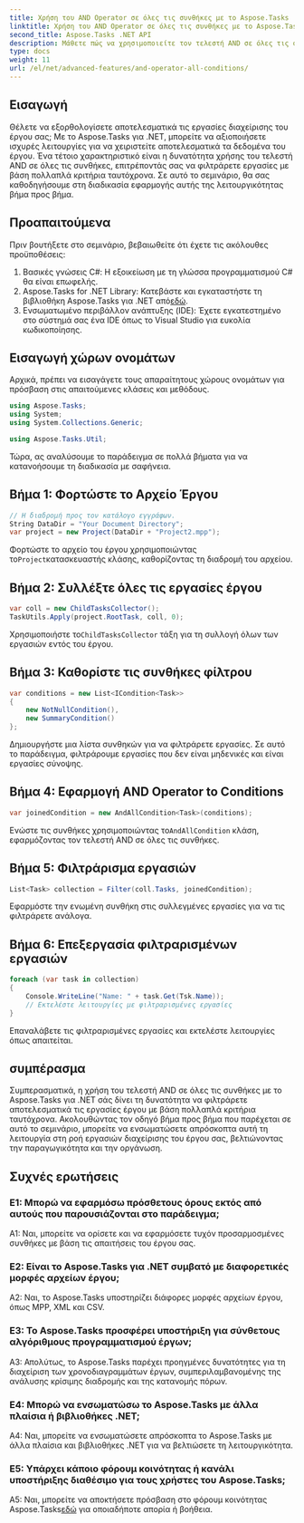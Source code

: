 ```yaml
---
title: Χρήση του AND Operator σε όλες τις συνθήκες με το Aspose.Tasks
linktitle: Χρήση του AND Operator σε όλες τις συνθήκες με το Aspose.Tasks
second_title: Aspose.Tasks .NET API
description: Μάθετε πώς να χρησιμοποιείτε τον τελεστή AND σε όλες τις συνθήκες με το Aspose.Tasks για .NET για να φιλτράρετε αποτελεσματικά τις εργασίες έργου.
type: docs
weight: 11
url: /el/net/advanced-features/and-operator-all-conditions/
---
```

## Εισαγωγή

Θέλετε να εξορθολογίσετε αποτελεσματικά τις εργασίες διαχείρισης του έργου σας; Με το Aspose.Tasks για .NET, μπορείτε να αξιοποιήσετε ισχυρές λειτουργίες για να χειριστείτε αποτελεσματικά τα δεδομένα του έργου. Ένα τέτοιο χαρακτηριστικό είναι η δυνατότητα χρήσης του τελεστή AND σε όλες τις συνθήκες, επιτρέποντάς σας να φιλτράρετε εργασίες με βάση πολλαπλά κριτήρια ταυτόχρονα. Σε αυτό το σεμινάριο, θα σας καθοδηγήσουμε στη διαδικασία εφαρμογής αυτής της λειτουργικότητας βήμα προς βήμα.

## Προαπαιτούμενα

Πριν βουτήξετε στο σεμινάριο, βεβαιωθείτε ότι έχετε τις ακόλουθες προϋποθέσεις:

1. Βασικές γνώσεις C#: Η εξοικείωση με τη γλώσσα προγραμματισμού C# θα είναι επωφελής.
2.  Aspose.Tasks for .NET Library: Κατεβάστε και εγκαταστήστε τη βιβλιοθήκη Aspose.Tasks για .NET από[εδώ](https://releases.aspose.com/tasks/net/).
3. Ενσωματωμένο περιβάλλον ανάπτυξης (IDE): Έχετε εγκατεστημένο στο σύστημά σας ένα IDE όπως το Visual Studio για ευκολία κωδικοποίησης.

## Εισαγωγή χώρων ονομάτων

Αρχικά, πρέπει να εισαγάγετε τους απαραίτητους χώρους ονομάτων για πρόσβαση στις απαιτούμενες κλάσεις και μεθόδους.

```csharp
using Aspose.Tasks;
using System;
using System.Collections.Generic;

using Aspose.Tasks.Util;

```

Τώρα, ας αναλύσουμε το παράδειγμα σε πολλά βήματα για να κατανοήσουμε τη διαδικασία με σαφήνεια.

## Βήμα 1: Φορτώστε το Αρχείο Έργου

```csharp
// Η διαδρομή προς τον κατάλογο εγγράφων.
String DataDir = "Your Document Directory";
var project = new Project(DataDir + "Project2.mpp");
```

 Φορτώστε το αρχείο του έργου χρησιμοποιώντας το`Project`κατασκευαστής κλάσης, καθορίζοντας τη διαδρομή του αρχείου.

## Βήμα 2: Συλλέξτε όλες τις εργασίες έργου

```csharp
var coll = new ChildTasksCollector();
TaskUtils.Apply(project.RootTask, coll, 0);
```

 Χρησιμοποιήστε το`ChildTasksCollector` τάξη για τη συλλογή όλων των εργασιών εντός του έργου.

## Βήμα 3: Καθορίστε τις συνθήκες φίλτρου

```csharp
var conditions = new List<ICondition<Task>>
{
    new NotNullCondition(),
    new SummaryCondition()
};
```

Δημιουργήστε μια λίστα συνθηκών για να φιλτράρετε εργασίες. Σε αυτό το παράδειγμα, φιλτράρουμε εργασίες που δεν είναι μηδενικές και είναι εργασίες σύνοψης.

## Βήμα 4: Εφαρμογή AND Operator to Conditions

```csharp
var joinedCondition = new AndAllCondition<Task>(conditions);
```

 Ενώστε τις συνθήκες χρησιμοποιώντας το`AndAllCondition` κλάση, εφαρμόζοντας τον τελεστή AND σε όλες τις συνθήκες.

## Βήμα 5: Φιλτράρισμα εργασιών

```csharp
List<Task> collection = Filter(coll.Tasks, joinedCondition);
```

Εφαρμόστε την ενωμένη συνθήκη στις συλλεγμένες εργασίες για να τις φιλτράρετε ανάλογα.

## Βήμα 6: Επεξεργασία φιλτραρισμένων εργασιών

```csharp
foreach (var task in collection)
{
    Console.WriteLine("Name: " + task.Get(Tsk.Name));
    // Εκτελέστε λειτουργίες με φιλτραρισμένες εργασίες
}
```

Επαναλάβετε τις φιλτραρισμένες εργασίες και εκτελέστε λειτουργίες όπως απαιτείται.

## συμπέρασμα

Συμπερασματικά, η χρήση του τελεστή AND σε όλες τις συνθήκες με το Aspose.Tasks για .NET σάς δίνει τη δυνατότητα να φιλτράρετε αποτελεσματικά τις εργασίες έργου με βάση πολλαπλά κριτήρια ταυτόχρονα. Ακολουθώντας τον οδηγό βήμα προς βήμα που παρέχεται σε αυτό το σεμινάριο, μπορείτε να ενσωματώσετε απρόσκοπτα αυτή τη λειτουργία στη ροή εργασιών διαχείρισης του έργου σας, βελτιώνοντας την παραγωγικότητα και την οργάνωση.

## Συχνές ερωτήσεις

### Ε1: Μπορώ να εφαρμόσω πρόσθετους όρους εκτός από αυτούς που παρουσιάζονται στο παράδειγμα;

A1: Ναι, μπορείτε να ορίσετε και να εφαρμόσετε τυχόν προσαρμοσμένες συνθήκες με βάση τις απαιτήσεις του έργου σας.

### Ε2: Είναι το Aspose.Tasks για .NET συμβατό με διαφορετικές μορφές αρχείων έργου;

A2: Ναι, το Aspose.Tasks υποστηρίζει διάφορες μορφές αρχείων έργου, όπως MPP, XML και CSV.

### Ε3: Το Aspose.Tasks προσφέρει υποστήριξη για σύνθετους αλγόριθμους προγραμματισμού έργων;

A3: Απολύτως, το Aspose.Tasks παρέχει προηγμένες δυνατότητες για τη διαχείριση των χρονοδιαγραμμάτων έργων, συμπεριλαμβανομένης της ανάλυσης κρίσιμης διαδρομής και της κατανομής πόρων.

### Ε4: Μπορώ να ενσωματώσω το Aspose.Tasks με άλλα πλαίσια ή βιβλιοθήκες .NET;

A4: Ναι, μπορείτε να ενσωματώσετε απρόσκοπτα το Aspose.Tasks με άλλα πλαίσια και βιβλιοθήκες .NET για να βελτιώσετε τη λειτουργικότητα.

### Ε5: Υπάρχει κάποιο φόρουμ κοινότητας ή κανάλι υποστήριξης διαθέσιμο για τους χρήστες του Aspose.Tasks;

 A5: Ναι, μπορείτε να αποκτήσετε πρόσβαση στο φόρουμ κοινότητας Aspose.Tasks[εδώ](https://forum.aspose.com/c/tasks/15) για οποιαδήποτε απορία ή βοήθεια.